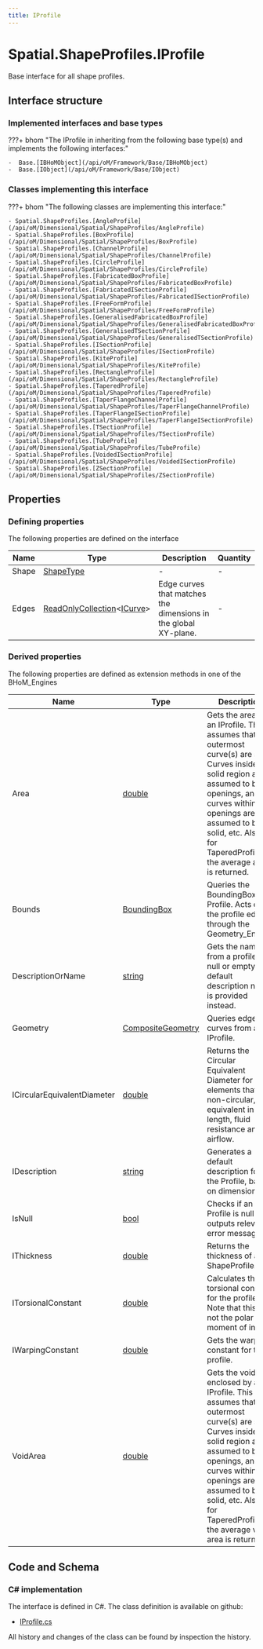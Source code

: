```yaml
---
title: IProfile
---
```


# Spatial.ShapeProfiles.IProfile

Base interface for all shape profiles.

## Interface structure

### Implemented interfaces and base types

???+ bhom "The IProfile in inheriting from the following base type(s) and implements the following interfaces:"

    -  Base.[IBHoMObject](/api/oM/Framework/Base/IBHoMObject)
    -  Base.[IObject](/api/oM/Framework/Base/IObject)


### Classes implementing this interface

???+ bhom "The following classes are implementing this interface:"

    - Spatial.ShapeProfiles.[AngleProfile](/api/oM/Dimensional/Spatial/ShapeProfiles/AngleProfile)
    - Spatial.ShapeProfiles.[BoxProfile](/api/oM/Dimensional/Spatial/ShapeProfiles/BoxProfile)
    - Spatial.ShapeProfiles.[ChannelProfile](/api/oM/Dimensional/Spatial/ShapeProfiles/ChannelProfile)
    - Spatial.ShapeProfiles.[CircleProfile](/api/oM/Dimensional/Spatial/ShapeProfiles/CircleProfile)
    - Spatial.ShapeProfiles.[FabricatedBoxProfile](/api/oM/Dimensional/Spatial/ShapeProfiles/FabricatedBoxProfile)
    - Spatial.ShapeProfiles.[FabricatedISectionProfile](/api/oM/Dimensional/Spatial/ShapeProfiles/FabricatedISectionProfile)
    - Spatial.ShapeProfiles.[FreeFormProfile](/api/oM/Dimensional/Spatial/ShapeProfiles/FreeFormProfile)
    - Spatial.ShapeProfiles.[GeneralisedFabricatedBoxProfile](/api/oM/Dimensional/Spatial/ShapeProfiles/GeneralisedFabricatedBoxProfile)
    - Spatial.ShapeProfiles.[GeneralisedTSectionProfile](/api/oM/Dimensional/Spatial/ShapeProfiles/GeneralisedTSectionProfile)
    - Spatial.ShapeProfiles.[ISectionProfile](/api/oM/Dimensional/Spatial/ShapeProfiles/ISectionProfile)
    - Spatial.ShapeProfiles.[KiteProfile](/api/oM/Dimensional/Spatial/ShapeProfiles/KiteProfile)
    - Spatial.ShapeProfiles.[RectangleProfile](/api/oM/Dimensional/Spatial/ShapeProfiles/RectangleProfile)
    - Spatial.ShapeProfiles.[TaperedProfile](/api/oM/Dimensional/Spatial/ShapeProfiles/TaperedProfile)
    - Spatial.ShapeProfiles.[TaperFlangeChannelProfile](/api/oM/Dimensional/Spatial/ShapeProfiles/TaperFlangeChannelProfile)
    - Spatial.ShapeProfiles.[TaperFlangeISectionProfile](/api/oM/Dimensional/Spatial/ShapeProfiles/TaperFlangeISectionProfile)
    - Spatial.ShapeProfiles.[TSectionProfile](/api/oM/Dimensional/Spatial/ShapeProfiles/TSectionProfile)
    - Spatial.ShapeProfiles.[TubeProfile](/api/oM/Dimensional/Spatial/ShapeProfiles/TubeProfile)
    - Spatial.ShapeProfiles.[VoidedISectionProfile](/api/oM/Dimensional/Spatial/ShapeProfiles/VoidedISectionProfile)
    - Spatial.ShapeProfiles.[ZSectionProfile](/api/oM/Dimensional/Spatial/ShapeProfiles/ZSectionProfile)


## Properties



### Defining properties

The following properties are defined on the interface

| Name             | Type             | Description      | Quantity         |
|------------------|------------------|------------------|------------------|
| Shape | [ShapeType](/api/oM/Dimensional/Spatial/ShapeProfiles/ShapeType) | - | - |
| Edges | [ReadOnlyCollection](https://learn.microsoft.com/en-us/dotnet/api/System.Collections.ObjectModel.ReadOnlyCollection-1?view=netstandard-2.0)&lt;[ICurve](/api/oM/Dimensional/Geometry/ICurve)&gt; | Edge curves that matches the dimensions in the global XY-plane. | - |


### Derived properties

The following properties are defined as extension methods in one of the BHoM_Engines

| Name             | Type             | Description      | Quantity         | Engine           |
|------------------|------------------|------------------|------------------|------------------|
| Area | [double](https://learn.microsoft.com/en-us/dotnet/api/System.Double?view=netstandard-2.0) | Gets the area of an IProfile. This assumes that the outermost curve(s) are solid. Curves inside a solid region are assumed to be openings, and curves within openings are assumed to be solid, etc. Also, for TaperedProfiles, the average area is returned. | [Area](/api/oM/Dimensional/Quantities/Attributes/Area) [m²] | Spatial_Engine |
| Bounds | [BoundingBox](/api/oM/Dimensional/Geometry/BoundingBox) | Queries the BoundingBox of a Profile. Acts on the profile edges through the Geometry_Engine. | - | Spatial_Engine |
| DescriptionOrName | [string](https://learn.microsoft.com/en-us/dotnet/api/System.String?view=netstandard-2.0) | Gets the name from a profile. If null or empty, a default description name is provided instead. | - | Structure_Engine |
| Geometry | [CompositeGeometry](/api/oM/Dimensional/Geometry/CompositeGeometry) | Queries edge curves from an IProfile. | - | Spatial_Engine |
| ICircularEquivalentDiameter | [double](https://learn.microsoft.com/en-us/dotnet/api/System.Double?view=netstandard-2.0) | Returns the Circular Equivalent Diameter for elements that are non-circular, equivalent in length, fluid resistance and airflow. | - | MEP_Engine |
| IDescription | [string](https://learn.microsoft.com/en-us/dotnet/api/System.String?view=netstandard-2.0) | Generates a default description for the Profile, based on dimensions. | - | Structure_Engine |
| IsNull | [bool](https://learn.microsoft.com/en-us/dotnet/api/System.Boolean?view=netstandard-2.0) | Checks if an Profile is null and outputs relevant error message. | - | Spatial_Engine |
| IThickness | [double](https://learn.microsoft.com/en-us/dotnet/api/System.Double?view=netstandard-2.0) | Returns the thickness of a ShapeProfile. | [Length](/api/oM/Dimensional/Quantities/Attributes/Length) [m] | Spatial_Engine |
| ITorsionalConstant | [double](https://learn.microsoft.com/en-us/dotnet/api/System.Double?view=netstandard-2.0) | Calculates the torsional constant for the profile. Note that this is not the polar moment of inertia. | [TorsionConstant](/api/oM/Dimensional/Quantities/Attributes/TorsionConstant) [m⁴] | Structure_Engine |
| IWarpingConstant | [double](https://learn.microsoft.com/en-us/dotnet/api/System.Double?view=netstandard-2.0) | Gets the warping constant for the profile. | [WarpingConstant](/api/oM/Dimensional/Quantities/Attributes/WarpingConstant) [m⁶] | Structure_Engine |
| VoidArea | [double](https://learn.microsoft.com/en-us/dotnet/api/System.Double?view=netstandard-2.0) | Gets the void area enclosed by an IProfile. This assumes that the outermost curve(s) are solid. Curves inside a solid region are assumed to be openings, and curves within openings are assumed to be solid, etc. Also, for TaperedProfiles, the average void area is returned. | [Area](/api/oM/Dimensional/Quantities/Attributes/Area) [m²] | Spatial_Engine |


## Code and Schema

### C# implementation

The interface is defined in C#. The class definition is available on github:

- [IProfile.cs](https://github.com/BHoM/BHoM/blob/develop/Spatial_oM/ShapeProfiles\IProfile.cs)

All history and changes of the class can be found by inspection the history.

